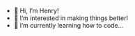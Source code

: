- 👋 Hi, I’m Henry!
- 👀 I’m interested in making things better!
- 🌱 I’m currently learning how to code...

<!---
henrytangjr/henrytangjr is a ✨ special ✨ repository because its `README.md` (this file) appears on your GitHub profile.
You can click the Preview link to take a look at your changes.
--->
